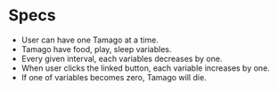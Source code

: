 # Specs

* User can have one Tamago at a time. 
* Tamago have food, play, sleep variables.
* Every given interval, each variables decreases by one. 
* When user clicks the linked button, each variable increases by one.
* If one of variables becomes zero, Tamago will die.
